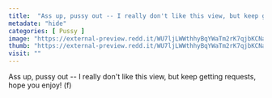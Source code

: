 ```yaml
---
title:  "Ass up, pussy out -- I really don't like this view, but keep getting requests, hope you enjoy! (f)"
metadate: "hide"
categories: [ Pussy ]
image: "https://external-preview.redd.it/WU7ljLWWthhyBqYWaTm2rK7qjbKCNaT-mDv_EQZy8Wo.jpg?auto=webp&s=796b00bc7c42682267df6b0aa713687299949dd8"
thumb: "https://external-preview.redd.it/WU7ljLWWthhyBqYWaTm2rK7qjbKCNaT-mDv_EQZy8Wo.jpg?width=1080&crop=smart&auto=webp&s=30b0342d2d42b4f2fe38538010b608ca2df66e90"
visit: ""
---
```

Ass up, pussy out -- I really don't like this view, but keep getting requests, hope you enjoy! (f)
